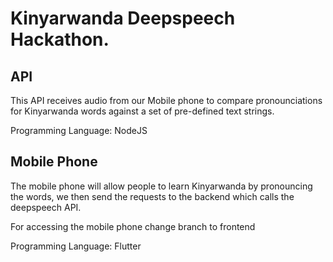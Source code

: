 # Kinyarwanda Deepspeech Hackathon.


## API
This API receives audio from our Mobile phone to compare pronounciations for Kinyarwanda words against a set of pre-defined text strings.

Programming Language: NodeJS

## Mobile Phone

The mobile phone will allow people to learn Kinyarwanda by pronouncing the words, we then send the requests to the backend which calls the deepspeech API.

For accessing the mobile phone change branch to frontend 

Programming Language: Flutter
